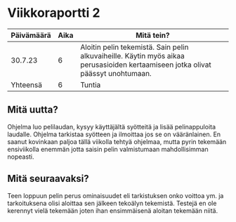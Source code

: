 # Viikkoraportti 2

| Päivämäärä |     Aika      |                                     Mitä tein?                                  |
|------------|---------------|---------------------------------------------------------------------------------|
|    30.7.23 |      6      | Aloitin pelin tekemistä. Sain pelin alkuvaiheille. Käytin myös aikaa perusasioiden kertaamiseen jotka olivat päässyt unohtumaan. |
| Yhteensä   |  6           |     Tuntia                                 |

## Mitä uutta?
Ohjelma luo pelilaudan, kysyy käyttäjältä syötteitä ja lisää pelinappuloita laudalle. Ohjelma tarkistaa syötteen ja ilmoittaa jos se on vääränlainen. En saanut kovinkaan paljoa tällä viikolla tehtyä ohjelmaa, mutta pyrin tekemään ensiviikolla enemmän jotta saisin pelin valmistumaan mahdollisimman nopeasti. 

## Mitä seuraavaksi?
Teen loppuun pelin perus ominaisuudet eli tarkistuksen onko voittoa ym. ja tarkoituksena olisi aloittaa sen jälkeen tekoälyn tekemistä. Testejä en ole kerennyt vielä tekemään joten ihan ensimmäisenä aloitan tekemään niitä.

